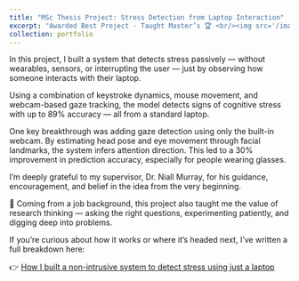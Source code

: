 ```yaml
---
title: "MSc Thesis Project: Stress Detection from Laptop Interaction"
excerpt: "Awarded Best Project - Taught Master’s 🏆 <br/><img src='/images/stress_detection_laptop.png'>"
collection: portfolio
---
```


In this project, I built a system that detects stress passively — without wearables, sensors, or interrupting the user — just by observing how someone interacts with their laptop.

Using a combination of keystroke dynamics, mouse movement, and webcam-based gaze tracking, the model detects signs of cognitive stress with up to 89% accuracy — all from a standard laptop.

One key breakthrough was adding gaze detection using only the built-in webcam. By estimating head pose and eye movement through facial landmarks, the system infers attention direction. This led to a 30% improvement in prediction accuracy, especially for people wearing glasses.

I’m deeply grateful to my supervisor, Dr. Niall Murray, for his guidance, encouragement, and belief in the idea from the very beginning.

📘 Coming from a job background, this project also taught me the value of research thinking — asking the right questions, experimenting patiently, and digging deep into problems.

If you’re curious about how it works or where it’s headed next, I’ve written a full breakdown here:

👉 [How I built a non-intrusive system to detect stress using just a laptop](https://medium.com/@sukritroy.chowdhury/how-i-built-a-non-intrusive-system-to-detect-stress-just-using-a-laptop-c6b2298ff9f6)
